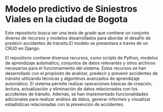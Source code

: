 # Modelo predictivo de Siniestros Viales en la ciudad de Bogota
Este repositorio busca ser una tesis de grado que contiene un conjunto diverso de recursos y modelos desarrollados para abordar el desafío de predecir accidentes de tránsito.El modelo se presentara a traves de un CRUD en Django.

El repositorio contiene diversos recursos, como scripts de Python, modelos de aprendizaje automático, conjuntos de datos relevantes y otros archivos necesarios para el funcionamiento del sistema. Estos recursos se han desarrollado con el propósito de analizar, predecir y prevenir accidentes de tránsito utilizando técnicas y algoritmos avanzados de aprendizaje automático.
El sistema permite realizar operaciones básicas de creación, lectura, actualización y eliminación de datos relacionados con los accidentes de tránsito. Además, se han implementado funcionalidades adicionales para realizar análisis de datos, generar informes y visualizar estadísticas relacionadas con la prevención de accidentes.
